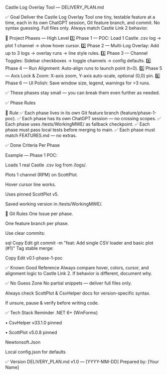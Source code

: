 Castle Log Overlay Tool — DELIVERY\_PLAN.md



✅ Goal
Deliver the Castle Log Overlay Tool one tiny, testable feature at a time, each in its own ChatGPT session, Git feature branch, and commit.
No syntax guessing. Full files only. Always match Castle Link 2 behavior.





📅 Project Phases — High Level
1️⃣ Phase 1 — POC: Load 1 Castle .csv log → plot 1 channel → show hover cursor.
2️⃣ Phase 2 — Multi-Log Overlay: Add up to 3 logs → overlay runs → line style rules.
3️⃣ Phase 3 — Channel Toggles: Sidebar checkboxes → toggle channels → config defaults.
4️⃣ Phase 4 — Run Alignment: Auto-align runs to launch point (t=0).
5️⃣ Phase 5 — Axis Lock \& Zoom: X-axis zoom, Y-axis auto-scale, optional (0,0) pin.
6️⃣ Phase 6 — UI Polish: Save window size, legend, warnings for >3 runs.



✅ These phases stay small — you can break them even further as needed.

✅ Phase Rules


🔑	Rule
✅	Each phase lives in its own Git feature branch (feature/phase-1-poc).
✅	Each phase has its own ChatGPT session — no crossing scopes.
✅	Each phase uses /tests/WorkingMWE/ as fallback checkpoint.
✅	Each phase must pass local tests before merging to main.
✅	Each phase must match FEATURES.md — no extras.

✅ Done Criteria Per Phase


Example — Phase 1 POC:

Loads 1 real Castle .csv log from /logs/.

Plots 1 channel (RPM) on ScottPlot.

Hover cursor line works.

Uses pinned ScottPlot v5.



Saved working version in /tests/WorkingMWE/.

📌 Git Rules
One Issue per phase.

One feature branch per phase.

Use clear commits:

sql
Copy
Edit
git commit -m "feat: Add single CSV loader and basic plot (#1)"
Tag stable merge:

Copy
Edit
v0.1-phase-1-poc




✅ Known Good Reference
Always compare hover, colors, cursor, and alignment logic to Castle Link 2.
If behavior is different, document why.





✅ No Guess Zone
No partial snippets — deliver full files only.

Always check ScottPlot \& CsvHelper docs for version-specific syntax.

If unsure, pause \& verify before writing code.





✅ Tech Stack Reminder
.NET 6+ (WinForms)

• CsvHelper v33.1.0 pinned

• ScottPlot v5.0.8 pinned

Newtonsoft.Json

Local config.json for defaults





✅ Version
DELIVERY\_PLAN.md v1.0 — \[YYYY-MM-DD]
Prepared by: \[Your Name]

